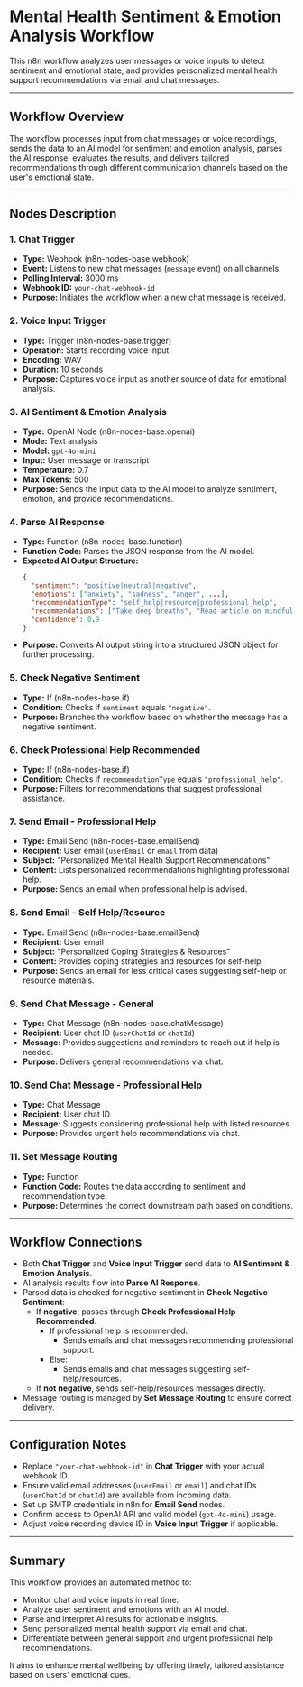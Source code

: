 # Mental Health Sentiment & Emotion Analysis Workflow

This n8n workflow analyzes user messages or voice inputs to detect sentiment and emotional state, and provides personalized mental health support recommendations via email and chat messages.

---

## Workflow Overview

The workflow processes input from chat messages or voice recordings, sends the data to an AI model for sentiment and emotion analysis, parses the AI response, evaluates the results, and delivers tailored recommendations through different communication channels based on the user's emotional state.

---

## Nodes Description

### 1. Chat Trigger

- **Type:** Webhook (n8n-nodes-base.webhook)
- **Event:** Listens to new chat messages (`message` event) on all channels.
- **Polling Interval:** 3000 ms
- **Webhook ID:** `your-chat-webhook-id`
- **Purpose:** Initiates the workflow when a new chat message is received.

### 2. Voice Input Trigger

- **Type:** Trigger (n8n-nodes-base.trigger)
- **Operation:** Starts recording voice input.
- **Encoding:** WAV
- **Duration:** 10 seconds
- **Purpose:** Captures voice input as another source of data for emotional analysis.

### 3. AI Sentiment & Emotion Analysis

- **Type:** OpenAI Node (n8n-nodes-base.openai)
- **Mode:** Text analysis
- **Model:** `gpt-4o-mini`
- **Input:** User message or transcript
- **Temperature:** 0.7
- **Max Tokens:** 500
- **Purpose:** Sends the input data to the AI model to analyze sentiment, emotion, and provide recommendations.

### 4. Parse AI Response

- **Type:** Function (n8n-nodes-base.function)
- **Function Code:** Parses the JSON response from the AI model.
- **Expected AI Output Structure:**
  ```json
  {
    "sentiment": "positive|neutral|negative",
    "emotions": ["anxiety", "sadness", "anger", ...],
    "recommendationType": "self_help|resource|professional_help",
    "recommendations": ["Take deep breaths", "Read article on mindfulness", "Contact counselor"],
    "confidence": 0.9
  }
  ```
- **Purpose:** Converts AI output string into a structured JSON object for further processing.

### 5. Check Negative Sentiment

- **Type:** If (n8n-nodes-base.if)
- **Condition:** Checks if `sentiment` equals `"negative"`.
- **Purpose:** Branches the workflow based on whether the message has a negative sentiment.

### 6. Check Professional Help Recommended

- **Type:** If (n8n-nodes-base.if)
- **Condition:** Checks if `recommendationType` equals `"professional_help"`.
- **Purpose:** Filters for recommendations that suggest professional assistance.

### 7. Send Email - Professional Help

- **Type:** Email Send (n8n-nodes-base.emailSend)
- **Recipient:** User email (`userEmail` or `email` from data)
- **Subject:** "Personalized Mental Health Support Recommendations"
- **Content:** Lists personalized recommendations highlighting professional help.
- **Purpose:** Sends an email when professional help is advised.

### 8. Send Email - Self Help/Resource

- **Type:** Email Send (n8n-nodes-base.emailSend)
- **Recipient:** User email
- **Subject:** "Personalized Coping Strategies & Resources"
- **Content:** Provides coping strategies and resources for self-help.
- **Purpose:** Sends an email for less critical cases suggesting self-help or resource materials.

### 9. Send Chat Message - General

- **Type:** Chat Message (n8n-nodes-base.chatMessage)
- **Recipient:** User chat ID (`userChatId` or `chatId`)
- **Message:** Provides suggestions and reminders to reach out if help is needed.
- **Purpose:** Delivers general recommendations via chat.

### 10. Send Chat Message - Professional Help

- **Type:** Chat Message
- **Recipient:** User chat ID
- **Message:** Suggests considering professional help with listed resources.
- **Purpose:** Provides urgent help recommendations via chat.

### 11. Set Message Routing

- **Type:** Function
- **Function Code:** Routes the data according to sentiment and recommendation type.
- **Purpose:** Determines the correct downstream path based on conditions.

---

## Workflow Connections

- Both **Chat Trigger** and **Voice Input Trigger** send data to **AI Sentiment & Emotion Analysis**.
- AI analysis results flow into **Parse AI Response**.
- Parsed data is checked for negative sentiment in **Check Negative Sentiment**:
  - If **negative**, passes through **Check Professional Help Recommended**.
    - If professional help is recommended:
      - Sends emails and chat messages recommending professional support.
    - Else:
      - Sends emails and chat messages suggesting self-help/resources.
  - If **not negative**, sends self-help/resources messages directly.
- Message routing is managed by **Set Message Routing** to ensure correct delivery.

---

## Configuration Notes

- Replace `"your-chat-webhook-id"` in **Chat Trigger** with your actual webhook ID.
- Ensure valid email addresses (`userEmail` or `email`) and chat IDs (`userChatId` or `chatId`) are available from incoming data.
- Set up SMTP credentials in n8n for **Email Send** nodes.
- Confirm access to OpenAI API and valid model (`gpt-4o-mini`) usage.
- Adjust voice recording device ID in **Voice Input Trigger** if applicable.

---

## Summary

This workflow provides an automated method to:

- Monitor chat and voice inputs in real time.
- Analyze user sentiment and emotions with an AI model.
- Parse and interpret AI results for actionable insights.
- Send personalized mental health support via email and chat.
- Differentiate between general support and urgent professional help recommendations.

It aims to enhance mental wellbeing by offering timely, tailored assistance based on users' emotional cues.